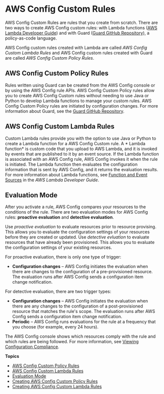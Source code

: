 # AWS Config Custom Rules<a name="evaluate-config_develop-rules"></a>

AWS Config Custom Rules are rules that you create from scratch\. There are two ways to create AWS Config custom rules: with Lambda functions \([AWS Lambda Developer Guide](https://docs.aws.amazon.com/lambda/latest/dg/gettingstarted-concepts.html#gettingstarted-concepts-function)\) and with Guard \([Guard GitHub Repository](https://github.com/aws-cloudformation/cloudformation-guard)\), a policy\-as\-code language\.

AWS Config custom rules created with Lambda are called *AWS Config Custom Lambda Rules* and AWS Config custom rules created with Guard are called *AWS Config Custom Policy Rules*\.

## AWS Config Custom Policy Rules<a name="w2aac12c34b7"></a>

Rules written using Guard can be created from the AWS Config console or by using the AWS Config rule APIs\. AWS Config Custom Policy rules allow you to create AWS Config Custom rules without needing to use Java or Python to develop Lambda functions to manage your custom rules\. AWS Config Custom Policy rules are initiated by configuration changes\. For more information about Guard, see the [Guard GitHub Repository](https://github.com/aws-cloudformation/cloudformation-guard)\.

## AWS Config Custom Lambda Rules<a name="w2aac12c34b9"></a>

Custom Lambda rules provide you with the option to use Java or Python to create a Lambda function for a AWS Config Custom rule\. A * Lambda function* is custom code that you upload to AWS Lambda, and it is invoked by events that are published to it by an event source\. If the Lambda function is associated with an AWS Config rule, AWS Config invokes it when the rule is initiated\. The Lambda function then evaluates the configuration information that is sent by AWS Config, and it returns the evaluation results\. For more information about Lambda functions, see [Function and Event Sources](https://docs.aws.amazon.com/lambda/latest/dg/intro-core-components.html) in the *AWS Lambda Developer Guide*\.

## Evaluation Mode<a name="w2aac12c34c11"></a>

After you activate a rule, AWS Config compares your resources to the conditions of the rule\. There are two evaluation modes for AWS Config rules: **proactive evaluation** and **detective evaluation**\.

Use *proactive evaluation* to evaluate resources prior to resource provising\. This allows you to evaluate the configuration settings of your resources before they are created or updated\. Use *detective evluation* to evaluate resources that have already been provisioned\. This allows you to evaluate the configuration settings of your existing resources\.

For proactive evaluation, there is only one type of trigger:
+ **Configuration changes** – AWS Config initiates the evaluation when there are changes to the configuration of a pre\-provisioned resource\. The evaluation runs after AWS Config sends a configuration item change notification\.



For detective evaluation, there are two trigger types:
+ **Configuration changes** – AWS Config initiates the evaluation when there are any changes to the configuration of a post\-provisioned resource that matches the rule's scope\. The evaluation runs after AWS Config sends a configuration item change notification\.
+ **Periodic** – AWS Config runs evaluations for the rule at a frequency that you choose \(for example, every 24 hours\)\.

The AWS Config console shows which resources comply with the rule and which rules are being followed\. For more information, see [Viewing Configuration Compliance](evaluate-config_view-compliance.md)\.

**Topics**
+ [AWS Config Custom Policy Rules](#w2aac12c34b7)
+ [AWS Config Custom Lambda Rules](#w2aac12c34b9)
+ [Evaluation Mode](#w2aac12c34c11)
+ [Creating AWS Config Custom Policy Rules](evaluate-config_develop-rules_cfn-guard.md)
+ [Creating AWS Config Custom Lambda Rules](evaluate-config_develop-rules_lambda-functions.md)